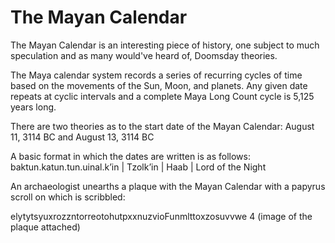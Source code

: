 # The Mayan Calendar

The Mayan Calendar is an interesting piece of history, one subject to much speculation and as many would've heard of, Doomsday theories.

The Maya calendar system records a series of recurring cycles of time based on the movements of the Sun, Moon, and planets. Any given date repeats at cyclic intervals and a complete Maya Long Count cycle is 5,125 years long.

There are two theories as to the start date of the Mayan Calendar: August 11, 3114 BC and August 13, 3114 BC

A basic format in which the dates are written is as follows:
baktun.katun.tun.uinal.k’in | Tzolk’in | Haab | Lord of the Night

An archaeologist unearths a plaque with the Mayan Calendar with a papyrus scroll on which is scribbled:

elytytsyuxrozzntorreotohutpxxnuzvioFunmlttoxzosuvvwe 4
(image of the plaque attached)

